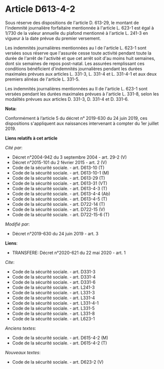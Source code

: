 # Article D613-4-2

Sous réserve des dispositions de l'article D. 613-29, le montant de l'indemnité journalière forfaitaire mentionnée à
l'article L. 623-1 est égal à 1/730 de la valeur annuelle du plafond mentionné à l'article L. 241-3 en vigueur à la date
prévue du premier versement. 

Les indemnités journalières mentionnées au I de l'article L. 623-1 sont versées sous réserve que l'assurée cesse toute
activité pendant toute la durée de l'arrêt de l'activité et que cet arrêt soit d'au moins huit semaines, dont six semaines de
repos post-natal. Les assurées remplissant ces conditions bénéficient d'indemnités journalières pendant les durées maximales
prévues aux articles L. 331-3, L. 331-4 et L. 331-4-1 et aux deux premiers alinéas de l'article L. 331-5. 

Les indemnités journalières mentionnées au II de l'article L. 623-1 sont versées pendant les durées maximales prévues à
l'article L. 331-8, selon les modalités prévues aux articles D. 331-3, D. 331-4 et D. 331-6.

**Nota:**

Conformément à l’article 5 du décret n° 2019-630 du 24 juin 2019, ces dispositions s'appliquent aux naissances intervenant à
compter du 1er juillet 2019.

**Liens relatifs à cet article**

_Cité par_:

  - Décret n°2004-942 du 3 septembre 2004 - art. 29-2 (V)
  - Décret n°2015-101 du 2 février 2015 - art. 2 (V)
  - Code de la sécurité sociale. - art. D613-10 (T)
  - Code de la sécurité sociale. - art. D613-10-1 (M)
  - Code de la sécurité sociale. - art. D613-29 (T)
  - Code de la sécurité sociale. - art. D613-31 (VT)
  - Code de la sécurité sociale. - art. D613-4-3 (T)
  - Code de la sécurité sociale. - art. D613-4-4 (Ab)
  - Code de la sécurité sociale. - art. D613-4-5 (T)
  - Code de la sécurité sociale. - art. D722-14 (T)
  - Code de la sécurité sociale. - art. D722-15 (V)
  - Code de la sécurité sociale. - art. D722-15-6 (T)

_Modifié par_:

  - Décret n°2019-630 du 24 juin 2019 - art. 3

**Liens**:

  - TRANSFERE: Décret n°2020-621 du 22 mai 2020 - art. 1

_Cite_:

  - Code de la sécurité sociale. - art. D331-3
  - Code de la sécurité sociale. - art. D331-4
  - Code de la sécurité sociale. - art. D331-6
  - Code de la sécurité sociale. - art. L241-3
  - Code de la sécurité sociale. - art. L331-3
  - Code de la sécurité sociale. - art. L331-4
  - Code de la sécurité sociale. - art. L331-4-1
  - Code de la sécurité sociale. - art. L331-5
  - Code de la sécurité sociale. - art. L331-8
  - Code de la sécurité sociale. - art. L623-1

_Anciens textes_:

  - Code de la sécurité sociale. - art. D615-4-2 (M)
  - Code de la sécurité sociale. - art. D615-4-2 (T)

_Nouveaux textes_:

  - Code de la sécurité sociale. - art. D623-2 (V)
